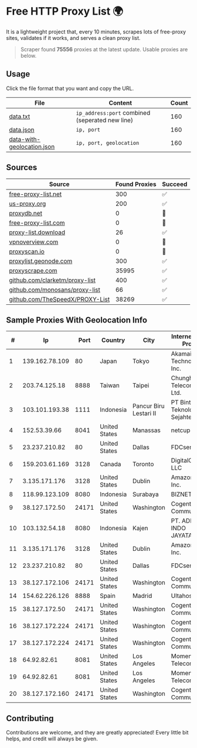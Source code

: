 
# Free HTTP Proxy List 🌍

It is a lightweight project that, every 10 minutes, scrapes lots of free-proxy sites, validates if it works, and serves a clean proxy list.


> Scraper found **75556** proxies at the latest update. Usable proxies are below.

## Usage

Click the file format that you want and copy the URL.


|File|Content|Count|
|----|-------|-----|
|[data.txt](https://raw.githubusercontent.com/themiralay/Proxy-List-World/master/data.txt)|`ip_address:port` combined (seperated new line)|160|
|[data.json](https://raw.githubusercontent.com/themiralay/Proxy-List-World/master/data.json)|`ip, port`|160|
|[data-with-geolocation.json](https://raw.githubusercontent.com/themiralay/Proxy-List-World/master/data-with-geolocation.json)|`ip, port, geolocation`|160|

## Sources

|Source|Found Proxies|Succeed|
|------|-------------|-------|
|[free-proxy-list.net](https://free-proxy-list.net)|300|✅|
|[us-proxy.org](https://www.us-proxy.org)|200|✅|
|[proxydb.net](http://proxydb.net)|0|🚫|
|[free-proxy-list.com](https://free-proxy-list.com/?page=&port=&type%5B%5D=http&type%5B%5D=https&up_time=0&search=Search)|0|🚫|
|[proxy-list.download](https://www.proxy-list.download/HTTP)|26|✅|
|[vpnoverview.com](https://vpnoverview.com/privacy/anonymous-browsing/free-proxy-servers)|0|🚫|
|[proxyscan.io](https://www.proxyscan.io)|0|🚫|
|[proxylist.geonode.com](https://proxylist.geonode.com/api/proxy-list?limit=300&page=1&sort_by=lastChecked&sort_type=desc&protocols=http,https)|300|✅|
|[proxyscrape.com](https://api.proxyscrape.com/v2/?request=displayproxies&protocol=http&timeout=10000&country=all&ssl=all&anonymity=all)|35995|✅|
|[github.com/clarketm/proxy-list](https://raw.githubusercontent.com/clarketm/proxy-list/master/proxy-list-raw.txt)|400|✅|
|[github.com/monosans/proxy-list](https://raw.githubusercontent.com/monosans/proxy-list/main/proxies/http.txt)|66|✅|
|[github.com/TheSpeedX/PROXY-List](https://raw.githubusercontent.com/TheSpeedX/PROXY-List/master/http.txt)|38269|✅|


## Sample Proxies With Geolocation Info

|#|Ip|Port|Country|City|Internet Service Provider|
|-|--|----|-------|----|-------------------------|
|1|139.162.78.109|80|Japan|Tokyo|Akamai Technologies, Inc.|
|2|203.74.125.18|8888|Taiwan|Taipei|Chunghwa Telecom Co., Ltd.|
|3|103.101.193.38|1111|Indonesia|Pancur Biru Lestari II|PT Bintang Teknologi Sejahtera|
|4|152.53.39.66|8041|United States|Manassas|netcup GmbH|
|5|23.237.210.82|80|United States|Dallas|FDCservers.net|
|6|159.203.61.169|3128|Canada|Toronto|DigitalOcean, LLC|
|7|3.135.171.176|3128|United States|Dublin|Amazon.com, Inc.|
|8|118.99.123.109|8080|Indonesia|Surabaya|BIZNET|
|9|38.127.172.50|24171|United States|Washington|Cogent Communications|
|10|103.132.54.18|8080|Indonesia|Kajen|PT. ADEAKSA INDO JAYATAMA|
|11|3.135.171.176|3128|United States|Dublin|Amazon.com, Inc.|
|12|23.237.210.82|80|United States|Dallas|FDCservers.net|
|13|38.127.172.106|24171|United States|Washington|Cogent Communications|
|14|154.62.226.126|8888|Spain|Madrid|Ultahost, Inc.|
|15|38.127.172.50|24171|United States|Washington|Cogent Communications|
|16|38.127.172.224|24171|United States|Washington|Cogent Communications|
|17|38.127.172.224|24171|United States|Washington|Cogent Communications|
|18|64.92.82.61|8081|United States|Los Angeles|Momentum Telecom, Inc.|
|19|64.92.82.61|8081|United States|Los Angeles|Momentum Telecom, Inc.|
|20|38.127.172.160|24171|United States|Washington|Cogent Communications|



## Contributing

Contributions are welcome, and they are greatly appreciated! Every
little bit helps, and credit will always be given.

